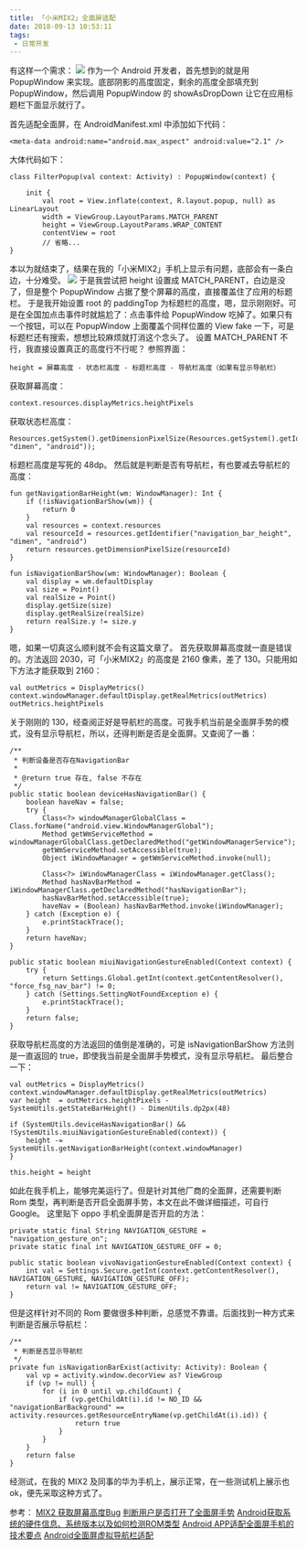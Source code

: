 ```yaml
---
title: 「小米MIX2」全面屏适配
date: 2018-09-13 10:53:11
tags:
 - 日常开发
---
```

有这样一个需求：
![](https://images-1258496336.cos.ap-chengdu.myqcloud.com/2018/09/13/%E5%BE%AE%E4%BF%A1%E5%9B%BE%E7%89%87_20180913113729.png)
作为一个 Android 开发者，首先想到的就是用 PopupWindow 来实现。底部阴影的高度固定，剩余的高度全部填充到 PopupWindow，然后调用 PopupWindow 的 showAsDropDown 让它在应用标题栏下面显示就行了。

<!-- more -->

首先适配全面屏，在 AndroidManifest.xml 中添加如下代码：
```
<meta-data android:name="android.max_aspect" android:value="2.1" />
```
大体代码如下：
```
class FilterPopup(val context: Activity) : PopupWindow(context) {

    init {
        val root = View.inflate(context, R.layout.popup, null) as LinearLayout
        width = ViewGroup.LayoutParams.MATCH_PARENT
        height = ViewGroup.LayoutParams.WRAP_CONTENT
        contentView = root
        // 省略...
}
```
本以为就结束了，结果在我的「小米MIX2」手机上显示有问题，底部会有一条白边，十分难受。
![](https://images-1258496336.cos.ap-chengdu.myqcloud.com/2018/09/13/%E5%BE%AE%E4%BF%A1%E5%9B%BE%E7%89%87_20180913113734.jpg)
于是我尝试把 height 设置成 MATCH_PARENT，白边是没了，但是整个 PopupWindow 占据了整个屏幕的高度，直接覆盖住了应用的标题栏。
于是我开始设置 root 的 paddingTop 为标题栏的高度，嗯，显示刚刚好。可是在全国加点击事件时就尴尬了：点击事件给 PopupWindow 吃掉了。如果只有一个按钮，可以在 PopupWindow 上面覆盖个同样位置的 View fake 一下，可是标题栏还有搜索，想想比较麻烦就打消这个念头了。
设置 MATCH_PARENT 不行，我直接设置真正的高度行不行呢？
参照界面：
```
height = 屏幕高度 - 状态栏高度 - 标题栏高度 - 导航栏高度（如果有显示导航栏）
```
获取屏幕高度：
```
context.resources.displayMetrics.heightPixels
```
获取状态栏高度：
```
Resources.getSystem().getDimensionPixelSize(Resources.getSystem().getIdentifier("status_bar_height", "dimen", "android"));
```
标题栏高度是写死的 48dp。
然后就是判断是否有导航栏，有也要减去导航栏的高度：
```
fun getNavigationBarHeight(wm: WindowManager): Int {
    if (!isNavigationBarShow(wm)) {
        return 0
    }
    val resources = context.resources
    val resourceId = resources.getIdentifier("navigation_bar_height", "dimen", "android")
    return resources.getDimensionPixelSize(resourceId)
}

fun isNavigationBarShow(wm: WindowManager): Boolean {
    val display = wm.defaultDisplay
    val size = Point()
    val realSize = Point()
    display.getSize(size)
    display.getRealSize(realSize)
    return realSize.y != size.y
}
```
嗯，如果一切真这么顺利就不会有这篇文章了。
首先获取屏幕高度就一直是错误的。方法返回 2030，可「小米MIX2」的高度是 2160 像素，差了 130。只能用如下方法才能获取到 2160：
```
val outMetrics = DisplayMetrics()
context.windowManager.defaultDisplay.getRealMetrics(outMetrics)
outMetrics.heightPixels
```
关于刚刚的 130，经查阅正好是导航栏的高度。可我手机当前是全面屏手势的模式，没有显示导航栏，所以，还得判断是否是全面屏。又查阅了一番：
```
/**
 * 判断设备是否存在NavigationBar
 *
 * @return true 存在, false 不存在
 */
public static boolean deviceHasNavigationBar() {
    boolean haveNav = false;
    try {
        Class<?> windowManagerGlobalClass = Class.forName("android.view.WindowManagerGlobal");
        Method getWmServiceMethod = windowManagerGlobalClass.getDeclaredMethod("getWindowManagerService");
        getWmServiceMethod.setAccessible(true);
        Object iWindowManager = getWmServiceMethod.invoke(null);

        Class<?> iWindowManagerClass = iWindowManager.getClass();
        Method hasNavBarMethod = iWindowManagerClass.getDeclaredMethod("hasNavigationBar");
        hasNavBarMethod.setAccessible(true);
        haveNav = (Boolean) hasNavBarMethod.invoke(iWindowManager);
    } catch (Exception e) {
        e.printStackTrace();
    }
    return haveNav;
}

public static boolean miuiNavigationGestureEnabled(Context context) {
    try {
        return Settings.Global.getInt(context.getContentResolver(), "force_fsg_nav_bar") != 0;
    } catch (Settings.SettingNotFoundException e) {
        e.printStackTrace();
    }
    return false;
}
```
获取导航栏高度的方法返回的值倒是准确的，可是 isNavigationBarShow 方法则是一直返回的 true，即使我当前是全面屏手势模式，没有显示导航栏。
最后整合一下：
```
val outMetrics = DisplayMetrics()
context.windowManager.defaultDisplay.getRealMetrics(outMetrics)
var height  = outMetrics.heightPixels - SystemUtils.getStateBarHeight() - DimenUtils.dp2px(48)

if (SystemUtils.deviceHasNavigationBar() && !SystemUtils.miuiNavigationGestureEnabled(context)) {
    height -= SystemUtils.getNavigationBarHeight(context.windowManager)
}

this.height = height
```
如此在我手机上，能够完美运行了。但是针对其他厂商的全面屏，还需要判断 Rom 类型，再判断是否开启全面屏手势，本文在此不做详细描述，可自行 Google。
这里贴下 oppo 手机全面屏是否开启的方法：
```
private static final String NAVIGATION_GESTURE = "navigation_gesture_on";
private static final int NAVIGATION_GESTURE_OFF = 0;

public static boolean vivoNavigationGestureEnabled(Context context) {
    int val = Settings.Secure.getInt(context.getContentResolver(), NAVIGATION_GESTURE, NAVIGATION_GESTURE_OFF);
    return val != NAVIGATION_GESTURE_OFF;
}
```
但是这样针对不同的 Rom 要做很多种判断，总感觉不靠谱。后面找到一种方式来判断是否展示导航栏：
```
/**
 * 判断是否显示导航栏
 */
private fun isNavigationBarExist(activity: Activity): Boolean {
    val vp = activity.window.decorView as? ViewGroup
    if (vp != null) {
        for (i in 0 until vp.childCount) {
            if (vp.getChildAt(i).id != NO_ID && "navigationBarBackground" == activity.resources.getResourceEntryName(vp.getChildAt(i).id)) {
                return true
            }
        }
    }
    return false
}
```
经测试，在我的 MIX2 及同事的华为手机上，展示正常，在一些测试机上展示也 ok，便先采取这种方式了。

参考：
[MIX2 获取屏幕高度Bug](http://www.miui.com/thread-13296153-1-1.html)
[判断用户是否打开了全面屏手势](http://www.miui.com/thread-13012674-1-1.html)
[Android获取系统的硬件信息、系统版本以及如何检测ROM类型](https://blog.csdn.net/xx326664162/article/details/52438706)
[Android APP适配全面屏手机的技术要点](https://blog.csdn.net/weelyy/article/details/79284332)
[Android全面屏虚拟导航栏适配](https://juejin.im/post/5bb5c4e75188255c72285b54)